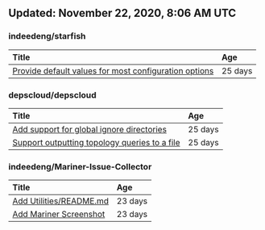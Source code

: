 ## Updated: November 22, 2020, 8:06 AM UTC


### indeedeng/starfish
|**Title**|**Age**|
|:----|:----|
|[Provide default values for most configuration options](https://github.com/indeedeng/starfish/issues/78)|25&nbsp;days|


### depscloud/depscloud
|**Title**|**Age**|
|:----|:----|
|[Add support for global ignore directories](https://github.com/depscloud/depscloud/issues/137)|25&nbsp;days|
|[Support outputting topology queries to a file](https://github.com/depscloud/depscloud/issues/135)|25&nbsp;days|


### indeedeng/Mariner-Issue-Collector
|**Title**|**Age**|
|:----|:----|
|[Add Utilities/README.md](https://github.com/indeedeng/Mariner-Issue-Collector/issues/30)|23&nbsp;days|
|[Add Mariner Screenshot](https://github.com/indeedeng/Mariner-Issue-Collector/issues/29)|23&nbsp;days|